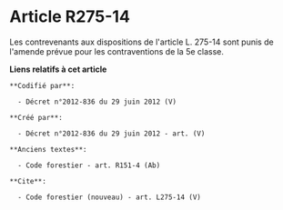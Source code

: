 # Article R275-14

Les contrevenants aux dispositions de l'article L. 275-14 sont punis de l'amende prévue pour les contraventions de la 5e
classe.

**Liens relatifs à cet article**

	**Codifié par**:

	  - Décret n°2012-836 du 29 juin 2012 (V)

	**Créé par**:

	  - Décret n°2012-836 du 29 juin 2012 - art. (V)

	**Anciens textes**:

	  - Code forestier - art. R151-4 (Ab)

	**Cite**:

	  - Code forestier (nouveau) - art. L275-14 (V)
